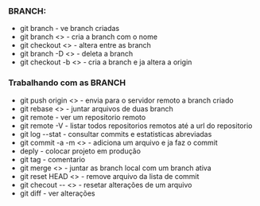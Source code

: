 ### BRANCH:

- git branch - ve branch criadas
- git branch <<nome>> - cria a branch com o nome
- git checkout <<nome>> - altera entre as branch
- git branch -D <<nome>> - deleta a branch
- git checkout -b <<nome>> - cria a branch e ja altera a origin

### Trabalhando com as BRANCH

- git push origin <<nome>> - envia para o servidor remoto a branch criado
- git rebase <<nome>> - juntar arquivos de duas branch
- git remote - ver um repositorio remoto
- git remote -V - listar todos repositorios remotos até a url do repositorio
- git log --stat - consultar commits e estatisticas abreviadas
- git commit -a -m <<comentario>> - adiciona um arquivo e ja faz o commit
- deply - colocar projeto em produção
- git tag - comentario
- git merge <<nome>> - juntar as branch local com um branch ativa
- git reset HEAD <<nome>> - remove arquivo da lista de commit
- git checout -- <<nome>> - resetar alterações de um arquivo
- git diff - ver alterações